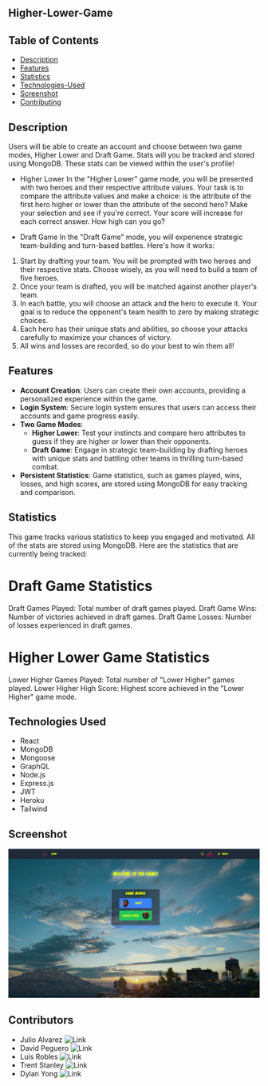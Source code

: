 ## Higher-Lower-Game

## Table of Contents

- [Description](#description)
- [Features](#features)
- [Statistics](#statistics)
- [Technologies-Used](#technologies-used)
- [Screenshot](#screenshot)
- [Contributing](#contributors)

## Description

Users will be able to create an account and choose between two game modes, Higher Lower and Draft Game. Stats will you be tracked and stored using MongoDB. These stats can be viewed within the user's profile!

- Higher Lower
  In the "Higher Lower" game mode, you will be presented with two heroes and their respective attribute values. Your task is to compare the attribute values and make a choice: is the attribute of the first hero higher or lower than the attribute of the second hero? Make your selection and see if you're correct. Your score will increase for each correct answer. How high can you go?

- Draft Game
  In the "Draft Game" mode, you will experience strategic team-building and turn-based battles. Here's how it works:

1. Start by drafting your team. You will be prompted with two heroes and their respective stats. Choose wisely, as you will need to build a team of five heroes.
2. Once your team is drafted, you will be matched against another player's team.
3. In each battle, you will choose an attack and the hero to execute it. Your goal is to reduce the opponent's team health to zero by making strategic choices.
4. Each hero has their unique stats and abilities, so choose your attacks carefully to maximize your chances of victory.
5. All wins and losses are recorded, so do your best to win them all!

## Features

- **Account Creation**: Users can create their own accounts, providing a personalized experience within the game.
- **Login System**: Secure login system ensures that users can access their accounts and game progress easily.
- **Two Game Modes**:
  - **Higher Lower**: Test your instincts and compare hero attributes to guess if they are higher or lower than their opponents.
  - **Draft Game**: Engage in strategic team-building by drafting heroes with unique stats and battling other teams in thrilling turn-based combat.
- **Persistent Statistics**: Game statistics, such as games played, wins, losses, and high scores, are stored using MongoDB for easy tracking and comparison.

## Statistics

This game tracks various statistics to keep you engaged and motivated. All of the stats are stored using MongoDB. Here are the statistics that are currently being tracked:

# Draft Game Statistics

Draft Games Played: Total number of draft games played.
Draft Game Wins: Number of victories achieved in draft games.
Draft Game Losses: Number of losses experienced in draft games.

# Higher Lower Game Statistics

Lower Higher Games Played: Total number of "Lower Higher" games played.
Lower Higher High Score: Highest score achieved in the "Lower Higher" game mode.

## Technologies Used

- React
- MongoDB
- Mongoose
- GraphQL
- Node.js
- Express.js
- JWT
- Heroku
- Tailwind

## Screenshot

![Game-Screenshot](./client/src/images/screenshot.png)

## Contributors

- Julio Alvarez ![Link](https://github.com/jalvarez322)
- David Peguero ![Link](https://github.com/DavidPeguero)
- Luis Robles ![Link](https://github.com/robles1999)
- Trent Stanley ![Link](https://github.com/trentstanley92)
- Dylan Yong ![Link](https://github.com/Suzakijun1)
